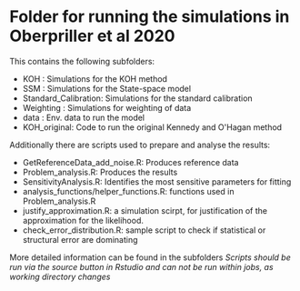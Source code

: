 # Folder for running the simulations in Oberpriller et al 2020

This contains the following subfolders: 
+ KOH : Simulations for the KOH method 
+ SSM : Simulations for the State-space model 
+ Standard_Calibration: Simulations for the standard calibration
+ Weighting  : Simulations for weighting of data 
+ data : Env. data to run the model
+ KOH_original: Code to run the original Kennedy and O'Hagan method 

Additionally there are scripts used to prepare and analyse the results:

- GetReferenceData_add_noise.R: Produces reference data 
- Problem_analysis.R: Produces the results 
- SensitivityAnalysis.R: Identifies the most sensitive parameters for fitting 
- analysis_functions/helper_functions.R: functions used in Problem_analysis.R 
- justify_approximation.R: a simulation scirpt, for justification of the approximation for the likelihood. 
- check_error_distribution.R: sample script to check if statistical or structural error are dominating

More detailed information can be found in the subfolders 
*Scripts should be run via the source button in Rstudio and can not be run within jobs, as working directory changes*

